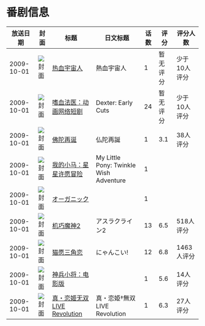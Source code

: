 # 番剧信息

|放送日期|封面|标题|日文标题|话数|评分|评分人数|
|---|---|---|---|---|---|---|
|2009-10-01|![封面](https://lain.bgm.tv/pic/cover/c/1d/9d/113283_Vgp9H.jpg)|[热血宇宙人](https://bangumi.tv/subject/113283)|熱血宇宙人|1|暂无评分|少于10人评分|
|2009-10-01|![封面](https://lain.bgm.tv/pic/cover/c/13/7d/505817_eD6A6.jpg)|[嗜血法医：动画网络短剧](https://bangumi.tv/subject/505817)|Dexter: Early Cuts|24|暂无评分|少于10人评分|
|2009-10-01|![封面](https://lain.bgm.tv/pic/cover/c/b5/20/8466_7GII3.jpg)|[佛陀再诞](https://bangumi.tv/subject/8466)|仏陀再誕|1|3.1|38人评分|
|2009-10-01|![封面](https://lain.bgm.tv/pic/cover/c/db/20/126732_Fe4Lj.jpg)|[我的小马：星星许愿冒险](https://bangumi.tv/subject/126732)|My Little Pony: Twinkle Wish Adventure|1|||
|2009-10-01|![封面](https://lain.bgm.tv/pic/cover/c/b0/56/334106_R05Fr.jpg)|[オーガニック](https://bangumi.tv/subject/334106)||1|||
|2009-10-01|![封面](https://lain.bgm.tv/pic/cover/c/8d/c5/2610_32q23.jpg)|[机巧魔神2](https://bangumi.tv/subject/2610)|アスラクライン2|13|6.5|518人评分|
|2009-10-01|![封面](https://lain.bgm.tv/pic/cover/c/1d/49/2735_snpkp.jpg)|[猫愿三角恋](https://bangumi.tv/subject/2735)|にゃんこい!|12|6.8|1463人评分|
|2009-10-01|![封面](https://lain.bgm.tv/pic/cover/c/fa/d9/25631_m025S.jpg)|[神兵小将：电影版](https://bangumi.tv/subject/25631)||1|5.6|14人评分|
|2009-10-01|![封面](https://lain.bgm.tv/pic/cover/c/f2/74/417855_Qz8Ev.jpg)|[真・恋姬无双 LIVE Revolution](https://bangumi.tv/subject/417855)|真・恋姫†無双 LIVE Revolution|1|6.3|27人评分|

